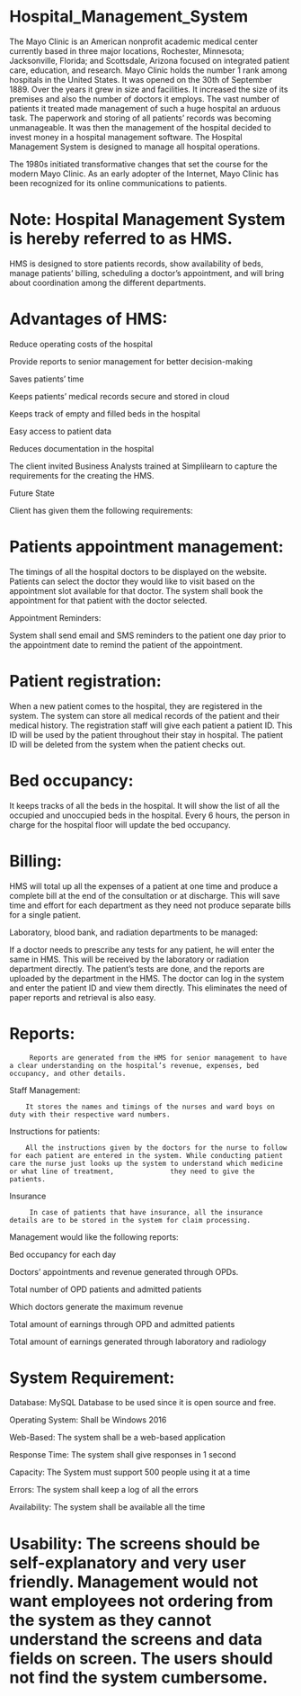 # Hospital_Management_System
The Mayo Clinic is an American nonprofit academic medical center currently based in three major locations, Rochester, Minnesota; Jacksonville, Florida; and Scottsdale, Arizona focused on integrated patient care, education, and research. Mayo Clinic holds the number 1 rank among hospitals in the United States.
It was opened on the 30th of September 1889. Over the years it grew in size and facilities. It increased the size of its premises and also the number of doctors it employs. The vast number of patients it treated made management of such a huge hospital an arduous task. The paperwork and storing of all patients’ records was becoming unmanageable. It was then the management of the hospital decided to invest money in a hospital management software. The Hospital Management System is designed to manage all hospital operations.

The 1980s initiated transformative changes that set the course for the modern Mayo Clinic. As an early adopter of the Internet, Mayo Clinic has been recognized for its online communications to patients.

# Note: Hospital Management System is hereby referred to as HMS.

HMS is designed to store patients records, show availability of beds, manage patients’ billing, scheduling a doctor’s appointment, and will bring about coordination among the different departments. 

# Advantages of HMS:

Reduce operating costs of the hospital

Provide reports to senior management for better decision-making

Saves patients’ time

Keeps patients’ medical records secure and stored in cloud 

Keeps track of empty and filled beds in the hospital

Easy access to patient data

Reduces documentation in the hospital

The client invited Business Analysts trained at Simplilearn to capture the requirements for the creating the HMS. 


Future State

Client has given them the following requirements:

# Patients appointment management:

The timings of all the hospital doctors to be displayed on the website. Patients can select the doctor they would like to visit based on the appointment slot available for that doctor. The system shall book the appointment for that patient with the doctor selected.

Appointment Reminders:

System shall send email and SMS reminders to the patient one day prior to the appointment date to remind the patient of the appointment. 

# Patient registration:

When a new patient comes to the hospital, they are registered in the system. The system can store all medical records of the patient and their medical history. The registration staff will give each patient a patient ID. This ID will be used by the patient throughout their stay in hospital. The patient ID will be deleted from the system when the patient checks out.

# Bed occupancy:

It keeps tracks of all the beds in the hospital. It will show the list of all the occupied and unoccupied beds in the hospital. Every 6 hours, the person in charge for the hospital floor will update the bed occupancy. 

# Billing:

HMS will total up all the expenses of a patient at one time and produce a complete bill at the end of the consultation or at discharge. This will save time and effort for each department as they need not produce separate bills for a single patient.

Laboratory, blood bank, and radiation departments to be managed:

If a doctor needs to prescribe any tests for any patient, he will enter the same in HMS. This will be received by the laboratory or radiation department directly. The patient’s tests are done, and the reports are uploaded by the department in the HMS. The doctor can log in the system and enter the patient ID and view them directly. This eliminates the need of paper reports and retrieval is also easy. 

# Reports:                                                                                                              

         Reports are generated from the HMS for senior management to have a clear understanding on the hospital’s revenue, expenses, bed occupancy, and other details. 

Staff Management:                                                                                                                                     

        It stores the names and timings of the nurses and ward boys on duty with their respective ward numbers. 

Instructions for patients:

        All the instructions given by the doctors for the nurse to follow for each patient are entered in the system. While conducting patient care the nurse just looks up the system to understand which medicine or what line of treatment,              they need to give the patients. 

Insurance

         In case of patients that have insurance, all the insurance details are to be stored in the system for claim processing. 

 

Management would like the following reports:

 

Bed occupancy for each day

Doctors’ appointments and revenue generated through OPDs.

Total number of OPD patients and admitted patients

Which doctors generate the maximum revenue

Total amount of earnings through OPD and admitted patients

Total amount of earnings generated through laboratory and radiology


# System Requirement:

Database: MySQL Database to be used since it is open source and free.

Operating System: Shall be Windows 2016 

Web-Based: The system shall be a web-based application 

Response Time: The system shall give responses in 1 second

Capacity: The System must support 500 people using it at a time 

Errors: The system shall keep a log of all the errors

Availability: The system shall be available all the time

# Usability: The screens should be self-explanatory and very user friendly. Management would not want employees not ordering from the system as they cannot understand the screens and data fields on screen. The users should not find the system cumbersome. 

 

